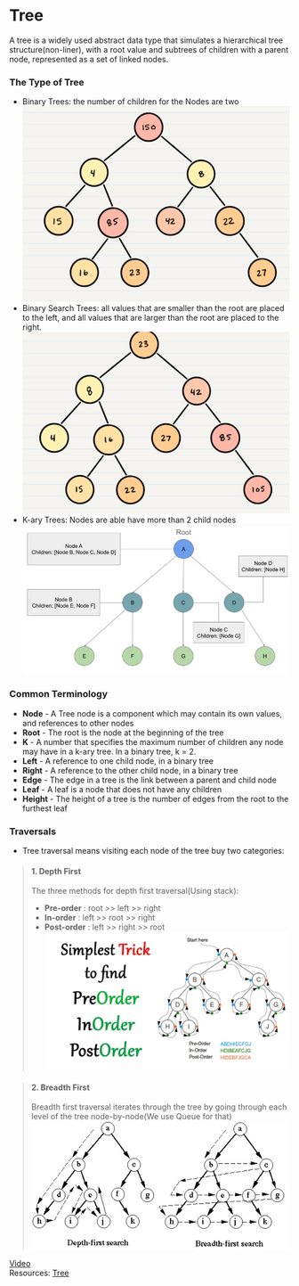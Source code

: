 # Tree  
A tree is a widely used abstract data type that simulates a hierarchical tree structure(non-liner), with a root value and subtrees of children with a parent node, represented as a set of linked nodes.  
  
### The Type of Tree  
* Binary Trees: the number of children for the Nodes are two  
![Binary](./Tree_Image/binary.PNG)  
* Binary Search Trees: all values that are smaller than the root are placed to the left, and all values that are larger than the root are placed to the right.  
![search](./Tree_Image/search.PNG)  
* K-ary Trees: Nodes are able have more than 2 child nodes  
![K](./Tree_Image/K.PNG)  
  
### Common Terminology
* **Node** - A Tree node is a component which may contain its own values, and references to other nodes  
* **Root** - The root is the node at the beginning of the tree  
* **K** - A number that specifies the maximum number of children any node may have in a k-ary tree. In a binary tree, k = 2.  
* **Left** - A reference to one child node, in a binary tree  
* **Right** - A reference to the other child node, in a binary tree  
* **Edge** - The edge in a tree is the link between a parent and child node  
* **Leaf** - A leaf is a node that does not have any children   
* **Height** - The height of a tree is the number of edges from the root to the furthest leaf  
  
### Traversals  
* Tree traversal means visiting each node of the tree buy two categories:  
> #### 1. Depth First  
> The three methods for depth first traversal(Using stack):  
> * **Pre-order** : root >> left >> right  
> * **In-order** : left >> root >> right  
> * **Post-order** : left >> right >> root  
> ![Depth](./Tree_Image/Depth.jpg)  
   
>#### 2. Breadth First    
> Breadth first traversal iterates through the tree by going through each level of the tree node-by-node(We use Queue for that)  
![Breadth](./Tree_Image/Breadth.jpg)  
  
  
[Video](https://www.youtube.com/watch?v=IpyCqRmaKW4)  
Resources: [Tree](https://codefellows.github.io/common_curriculum/data_structures_and_algorithms/Code_401/class-15/resources/Trees.html)

